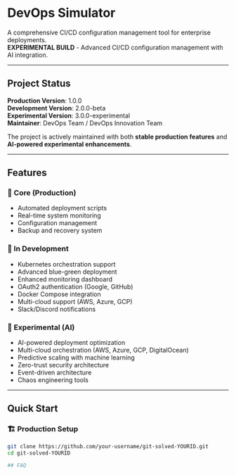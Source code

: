 # DevOps Simulator

A comprehensive CI/CD configuration management tool for enterprise deployments.  
**EXPERIMENTAL BUILD** - Advanced CI/CD configuration management with AI integration.

---

## Project Status
**Production Version**: 1.0.0  
**Development Version**: 2.0.0-beta  
**Experimental Version**: 3.0.0-experimental  
**Maintainer**: DevOps Team / DevOps Innovation Team

The project is actively maintained with both **stable production features** and **AI-powered experimental enhancements**.

---

## Features

### 🚀 Core (Production)
- Automated deployment scripts  
- Real-time system monitoring  
- Configuration management  
- Backup and recovery system  

### 🧪 In Development
- Kubernetes orchestration support  
- Advanced blue-green deployment  
- Enhanced monitoring dashboard  
- OAuth2 authentication (Google, GitHub)  
- Docker Compose integration  
- Multi-cloud support (AWS, Azure, GCP)  
- Slack/Discord notifications  

### 🤖 Experimental (AI)
- AI-powered deployment optimization  
- Multi-cloud orchestration (AWS, Azure, GCP, DigitalOcean)  
- Predictive scaling with machine learning  
- Zero-trust security architecture  
- Event-driven architecture  
- Chaos engineering tools  

---

## Quick Start

### 🏗️ Production Setup
```bash
git clone https://github.com/your-username/git-solved-YOURID.git
cd git-solved-YOURID

## FAQ
